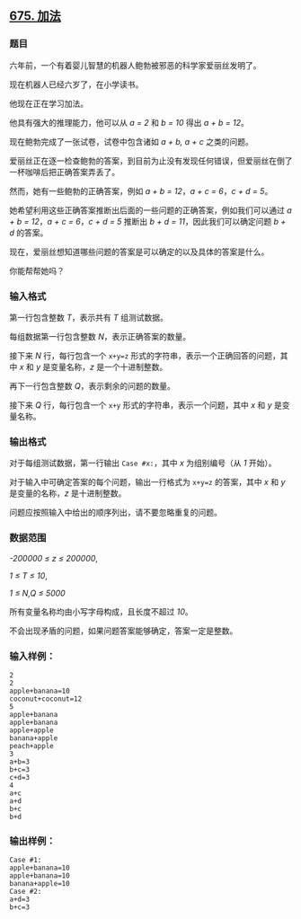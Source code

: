 ## [675. 加法](https://www.acwing.com/problem/content/677/)

### 题目

六年前，一个有着婴儿智慧的机器人鲍勃被邪恶的科学家爱丽丝发明了。

现在机器人已经六岁了，在小学读书。

他现在正在学习加法。

他具有强大的推理能力，他可以从 *a = 2* 和 *b = 10* 得出 *a + b = 12*。

现在鲍勃完成了一张试卷，试卷中包含诸如 *a + b, a + c* 之类的问题。

爱丽丝正在逐一检查鲍勃的答案，到目前为止没有发现任何错误，但爱丽丝在倒了一杯咖啡后把正确答案弄丢了。

然而，她有一些鲍勃的正确答案，例如 *a + b = 12*，*a + c = 6*，*c + d = 5*。

她希望利用这些正确答案推断出后面的一些问题的正确答案，例如我们可以通过 *a + b = 12*，*a + c = 6*，*c + d = 5* 推断出 *b + d = 11*，因此我们可以确定问题 *b + d* 的答案。

现在，爱丽丝想知道哪些问题的答案是可以确定的以及具体的答案是什么。

你能帮帮她吗？

### 输入格式

第一行包含整数 *T*，表示共有 *T* 组测试数据。

每组数据第一行包含整数 *N*，表示正确答案的数量。

接下来 *N* 行，每行包含一个 `x+y=z` 形式的字符串，表示一个正确回答的问题，其中 *x* 和 *y* 是变量名称，*z* 是一个十进制整数。

再下一行包含整数 *Q*，表示剩余的问题的数量。

接下来 *Q* 行，每行包含一个 `x+y` 形式的字符串，表示一个问题，其中 *x* 和 *y* 是变量名称。

### 输出格式

对于每组测试数据，第一行输出 `Case #x:`，其中 *x* 为组别编号（从 *1* 开始）。

对于输入中可确定答案的每个问题，输出一行格式为 `x+y=z` 的答案，其中 *x* 和 *y* 是变量的名称，*z* 是十进制整数。

问题应按照输入中给出的顺序列出，请不要忽略重复的问题。

### 数据范围

*-200000 ≤ z ≤ 200000*,

*1 ≤ T ≤ 10*,

*1 ≤ N,Q ≤ 5000*

所有变量名称均由小写字母构成，且长度不超过 *10*。

不会出现矛盾的问题，如果问题答案能够确定，答案一定是整数。

### 输入样例：

```
2
2
apple+banana=10
coconut+coconut=12
5
apple+banana
apple+banana
apple+apple
banana+apple
peach+apple
3
a+b=3
b+c=3
c+d=3
4
a+c
a+d
b+c
b+d
```

### 输出样例：

```
Case #1:
apple+banana=10
apple+banana=10
banana+apple=10
Case #2:
a+d=3
b+c=3
```
